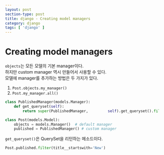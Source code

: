 ```yaml
---
layout: post
section-type: post
title: django - Creating model managers
category: django
tags: [ 'django' ]
---
```


# Creating model managers

`objects`는 모든 모델의 기본 manager이다.  
하지만 custom manager 역시 만들어서 사용할 수 있다.  
모델에 manager를 추가하는 방법은 두 가지가 있다.  

1. `Post.objects.my_manager()`
2. `Post.my_manager.all()`

```python
class PublishedManager(models.Manager):
    def get_queryset(self):
        return super(PublishedManager,         self).get_queryset().filter(status='published')

class Post(models.Model):
    objects = models.Manager()  # default manager
    published = PublishedManager() # custom manager
```

`get_queryset()`은 QuerySet을 리턴하는 메소드이다.

```python
Post.published.filter(title__startswith='New')
```
